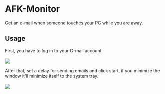 # **AFK-Monitor**

Get an e-mail when someone touches your PC while you are away.

## **Usage**

First, you have to log in to your G-mail account <br> <br>
![](https://i.imgur.com/Q4lymoy.png)

After that, set a delay for sending emails and click start, if you minimize the window it'll minimize itself to the system tray. <br> <br>
![](https://i.imgur.com/IZPUiKr.png)

